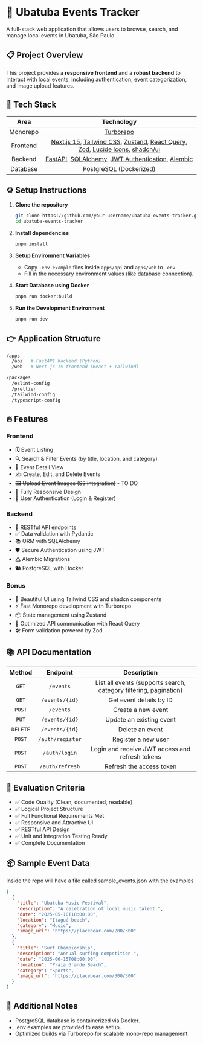 # 🎉 Ubatuba Events Tracker

A full-stack web application that allows users to browse, search, and manage local events in Ubatuba, São Paulo.

## 📋 Project Overview

This project provides a **responsive frontend** and a **robust backend** to interact with local events, including authentication, event categorization, and image upload features.

## 🚀 Tech Stack

|   Area   |                                                                                                                                 Technology                                                                                                                                 |
| :------: | :------------------------------------------------------------------------------------------------------------------------------------------------------------------------------------------------------------------------------------------------------------------------: |
| Monorepo |                                                                                                                   [Turborepo](https://turbo.build/repo)                                                                                                                    |
| Frontend | [Next.js 15](https://nextjs.org/), [Tailwind CSS](https://tailwindcss.com/), [Zustand](https://zustand-demo.pmnd.rs/), [React Query](https://tanstack.com/query/latest), [Zod](https://zod.dev/), [Lucide Icons](https://lucide.dev/), [shadcn/ui](https://ui.shadcn.dev/) |
| Backend  |                                                   [FastAPI](https://fastapi.tiangolo.com/), [SQLAlchemy](https://www.sqlalchemy.org/), [JWT Authentication](https://jwt.io/), [Alembic](https://alembic.sqlalchemy.org/)                                                   |
| Database |                                                                                                                          PostgreSQL (Dockerized)                                                                                                                           |

## ⚙️ Setup Instructions

1. **Clone the repository**

   ```bash
   git clone https://github.com/your-username/ubatuba-events-tracker.git
   cd ubatuba-events-tracker
   ```

2. **Install dependencies**

   ```bash
   pnpm install
   ```

3. **Setup Environment Variables**

   - Copy `.env.example` files inside `apps/api` and `apps/web` to `.env`
   - Fill in the necessary environment values (like database connection).

4. **Start Database using Docker**

   ```bash
   pnpm run docker:build
   ```

5. **Run the Development Environment**
   ```bash
   pnpm run dev
   ```

## 👉 Application Structure

```bash
/apps
  /api   # FastAPI backend (Python)
  /web   # Next.js 15 frontend (React + Tailwind)

/packages
  /eslint-config
  /prettier
  /tailwind-config
  /typescript-config
```

## 🔥 Features

### Frontend

- 🗓 Event Listing
- 🔍 Search & Filter Events (by title, location, and category)
- 📄 Event Detail View
- ✍️ Create, Edit, and Delete Events
- ~~🖼 Upload Event Images (S3 integration)~~ - TO DO
- 📱 Fully Responsive Design
- 🔐 User Authentication (Login & Register)

### Backend

- 📁 RESTful API endpoints
- ✅ Data validation with Pydantic
- 📚 ORM with SQLAlchemy
- 🛡 Secure Authentication using JWT
- 🛆 Alembic Migrations
- 🐿 PostgreSQL with Docker

### Bonus

- 🎨 Beautiful UI using Tailwind CSS and shadcn components
- ⚡ Fast Monorepo development with Turborepo
- 📦 State management using Zustand
- 🚀 Optimized API communication with React Query
- 🛠️ Form validation powered by Zod

## 📚 API Documentation

|  Method  |     Endpoint     |                            Description                            |
| :------: | :--------------: | :---------------------------------------------------------------: |
|  `GET`   |    `/events`     | List all events (supports search, category filtering, pagination) |
|  `GET`   |  `/events/{id}`  |                      Get event details by ID                      |
|  `POST`  |    `/events`     |                        Create a new event                         |
|  `PUT`   |  `/events/{id}`  |                     Update an existing event                      |
| `DELETE` |  `/events/{id}`  |                          Delete an event                          |
|  `POST`  | `/auth/register` |                        Register a new user                        |
|  `POST`  |  `/auth/login`   |          Login and receive JWT access and refresh tokens          |
|  `POST`  | `/auth/refresh`  |                     Refresh the access token                      |

## 🎯 Evaluation Criteria

- ✅ Code Quality (Clean, documented, readable)
- ✅ Logical Project Structure
- ✅ Full Functional Requirements Met
- ✅ Responsive and Attractive UI
- ✅ RESTful API Design
- ✅ Unit and Integration Testing Ready
- ✅ Complete Documentation

## 📦 Sample Event Data

Inside the repo will have a file called sample_events.json with the examples

```json
[
  {
    "title": "Ubatuba Music Festival",
    "description": "A celebration of local music talent.",
    "date": "2025-05-10T18:00:00",
    "location": "Itaguá beach",
    "category": "Music",
    "image_url": "https://placebear.com/200/300"
  },
  {
    "title": "Surf Championship",
    "description": "Annual surfing competition.",
    "date": "2025-06-15T08:00:00",
    "location": "Praia Grande Beach",
    "category": "Sports",
    "image_url": "https://placebear.com/300/300"
  }
]
```

## 💬 Additional Notes

- PostgreSQL database is containerized via Docker.
- .env examples are provided to ease setup.
- Optimized builds via Turborepo for scalable mono-repo management.
